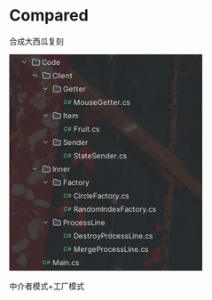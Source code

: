 # Compared
合成大西瓜复刻

![设计模式试吃](https://raw.githubusercontent.com/CrashWork-Dev/Compared/main/Assets/Assets/Image/local.png)

中介者模式+工厂模式
